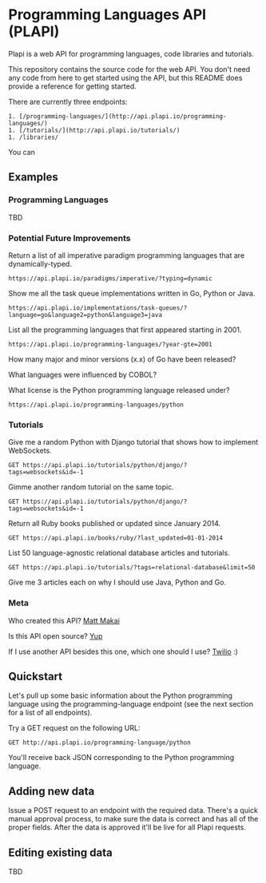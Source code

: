 # Programming Languages API (PLAPI)
Plapi is a web API for programming languages, code libraries and tutorials. 

This repository contains the source code for the web API. You don't
need any code from here to get started using the API, but this README does
provide a reference for getting started.

There are currently three endpoints:

    1. [/programming-languages/](http://api.plapi.io/programming-languages/)
    1. [/tutorials/](http://api.plapi.io/tutorials/)
    1. /libraries/

You can 

## Examples
### Programming Languages
TBD


### Potential Future Improvements 
Return a list of all imperative paradigm programming languages that are 
dynamically-typed.

    https://api.plapi.io/paradigms/imperative/?typing=dynamic
Show me all the task queue implementations written in Go, Python or Java.
    
    https://api.plapi.io/implementations/task-queues/?language=go&language2=python&language3=java


List all the programming languages that first appeared starting in 2001.

    https://api.plapi.io/programming-languages/?year-gte=2001


How many major and minor versions (x.x) of Go have been released?

What languages were influenced by COBOL?

What license is the Python programming language released under?

    https://api.plapi.io/programming-languages/python


### Tutorials
Give me a random Python with Django tutorial that shows how to implement 
WebSockets.

    GET https://api.plapi.io/tutorials/python/django/?tags=websockets&id=-1


Gimme another random tutorial on the same topic.

    GET https://api.plapi.io/tutorials/python/django/?tags=websockets&id=-1


Return all Ruby books published or updated since January 2014.

    GET https://api.plapi.io/books/ruby/?last_updated=01-01-2014


List 50 language-agnostic relational database articles and tutorials.

    GET https://api.plapi.io/tutorials/?tags=relational-database&limit=50


Give me 3 articles each on why I should use Java, Python and Go.


### Meta
Who created this API?
[Matt Makai](http://www.mattmakai.com/)


Is this API open source?
[Yup](https://github.com/makaimc/plapi/LICENSE)


If I use another API besides this one, which one should I use?
[Twilio](https://twilio.com/api) :)


## Quickstart
Let's pull up some basic information about the Python programming 
language using the programming-language endpoint (see the next section
for a list of all endpoints). 

Try a GET request on the following URL:

    GET http://api.plapi.io/programming-language/python

You'll receive back JSON corresponding to the Python programming language.


## Adding new data
Issue a POST request to an endpoint with the required data. There's a
quick manual approval process, to make sure the data is correct and
has all of the proper fields. After the data is approved it'll be live
for all Plapi requests.


## Editing existing data
TBD


